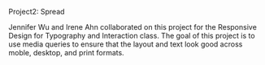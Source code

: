 Project2: Spread

Jennifer Wu and Irene Ahn collaborated on this project for the Responsive Design for Typography and Interaction class. The goal of this project is to use media queries to ensure that the layout and text look good across moble, desktop, and print formats.